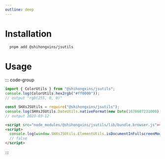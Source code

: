 ```yaml
---
outline: deep
---
```


# Installation

```bash
  pnpm add @shihongxins/jsutils
```

# Usage

::: code-group

```ts [ESModule]
import { ColorUtils } from "@shihongxins/jsutils";
console.log(ColorUtils.hex2rgb("#ff0000"));
// output "rgb(255, 0, 0)"
```

```ts [CommonJS]
const SHXsJSUtils = require("@shihongxins/jsutils");
console.log(SHXsJSUtils.DateUtils.nativeFormat(new Date(1678607231000), "YYYY-MM-DD"));
// output 2023-03-12
```

```html [Borwser]
<script src="node_modules/@shihongxins/jsutils/lib/bundle.browser.js"></script>
<script>
  console.log(window.SHXsJSUtils.ElementUtils.isDocumentInFullscreenMode());
  // false
</script>
```

:::
